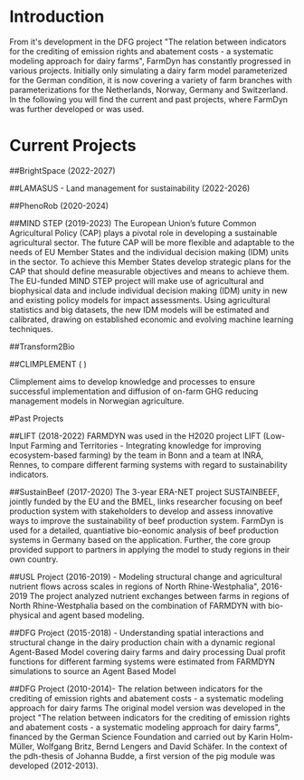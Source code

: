 # Introduction

From it's development in the DFG project "The relation between indicators for the crediting of emission rights and abatement costs - a systematic modeling approach for dairy farms", FarmDyn has constantly progressed in various projects. Initially only simulating a dairy farm model parameterized for the German condition, it is now covering a variety of farm branches with parameterizations for the Netherlands, Norway, Germany and Switzerland. In the following you will find the current and past projects, where FarmDyn was further developed or was used.


# Current Projects

##BrightSpace (2022-2027)

##LAMASUS - Land management for sustainability (2022-2026)

##PhenoRob (2020-2024)

##MIND STEP (2019-2023)
The European Union’s future Common Agricultural Policy (CAP) plays a pivotal role in developing a sustainable agricultural sector. The future CAP will be more flexible and adaptable to the needs of EU Member States and the individual decision making (IDM) units in the sector. To achieve this Member States develop strategic plans for the CAP that should define measurable objectives and means to achieve them. The EU-funded MIND STEP project will make use of agricultural and biophysical data and include individual decision making (IDM) unity in new and existing policy models for impact assessments. Using agricultural statistics and big datasets, the new IDM models will be estimated and calibrated, drawing on established economic and evolving machine learning techniques.


##Transform2Bio

##CLIMPLEMENT ( )

Climplement aims to develop knowledge and processes to ensure successful implementation and diffusion of on-farm GHG reducing management models in Norwegian agriculture.

#Past Projects

##LIFT (2018-2022)
FARMDYN was used in the H2020 project LIFT (Low-Input Farming and Territories - Integrating knowledge for improving ecosystem-based farming) by the team in Bonn and a team at INRA, Rennes, to compare different farming systems with regard to sustainability indicators.

##SustainBeef (2017-2020)
The 3-year ERA-NET project SUSTAINBEEF, jointly funded by the EU and the BMEL, links researcher focusing on beef production system with stakeholders to develop and assess innovative ways to improve the sustainability of beef production system. FarmDyn is used for a detailed, quantiative bio-eonomic analysis of beef production systems in Germany based on the application. Further, the core group provided support to partners in applying the model to study regions in their own country.

##USL Project (2016-2019) - Modeling structural change and agricultural nutrient flows across scales in regions of North Rhine-Westphalia", 2016-2019
The project analyzed nutrient exchanges between farms in regions of North Rhine-Westphalia based on the combination of FARMDYN with bio-physical and agent based modeling.

##DFG Project (2015-2018) - Understanding spatial interactions and structural change in the dairy production chain with a dynamic regional Agent-Based Model covering dairy farms and dairy processing
Dual profit functions for different farming systems were estimated from FARMDYN simulations to source an Agent Based Model

##DFG Project (2010-2014)- The relation between indicators for the crediting of emission rights and abatement costs - a systematic modeling approach for dairy farms
The original model version was developed in the project "The relation between indicators for the crediting of emission rights and abatement costs - a systematic modeling approach for dairy farms", financed by the German Science Foundation and carried out by Karin Holm-Müller, Wolfgang Britz, Bernd Lengers and David Schäfer. In the context of the pdh-thesis of Johanna Budde, a first version of the pig module was developed (2012-2013).
